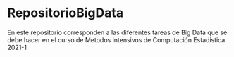 # RepositorioBigData
En este repositorio corresponden a las diferentes tareas de Big Data que se debe hacer en el curso de Metodos intensivos de Computación Estadistica 2021-1


